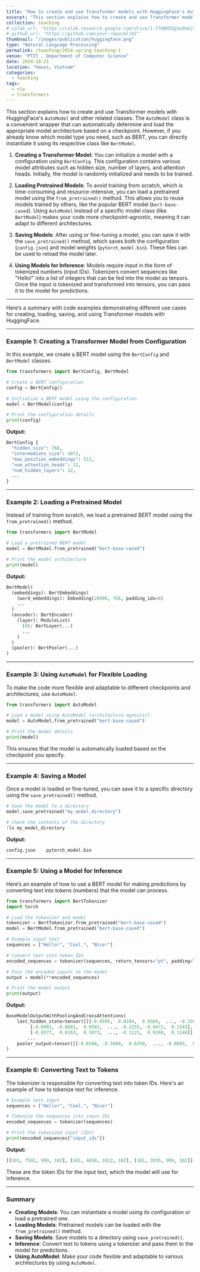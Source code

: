 ```yaml
---
title: "How to create and use Transformer models with HuggingFace's AutoModel"
excerpt: "This section explains how to create and use Transformer models with HuggingFace's AutoModel and other related classes. The AutoModel class is a convenient wrapper that can automatically determine and load the appropriate model architecture based on a checkpoint"
collection: teaching
# colab_url: "https://colab.research.google.com/drive/1-T78BMZQg3w9m4iSG2zF154xGAZfcuah"
# github_url: "https://github.com/your-repo/ml101"
thumbnail: "/images/publication/huggingface.png"
type: "Natural Language Processing"
permalink: /teaching/2014-spring-teaching-1
venue: "PTIT , Department of Computer Science"
date: 2024-10-21
location: "Hanoi, Vietnam"
categories:
  - teaching
tags:
  - nlp
  - transformers
---
```


This section explains how to create and use Transformer models with HuggingFace's `AutoModel` and other related classes. The `AutoModel` class is a convenient wrapper that can automatically determine and load the appropriate model architecture based on a checkpoint. However, if you already know which model type you need, such as BERT, you can directly instantiate it using its respective class like `BertModel`.

1. **Creating a Transformer Model**: You can initialize a model with a configuration using `BertConfig`. This configuration contains various model attributes such as hidden size, number of layers, and attention heads. Initially, the model is randomly initialized and needs to be trained.

2. **Loading Pretrained Models**: To avoid training from scratch, which is time-consuming and resource-intensive, you can load a pretrained model using the `from_pretrained()` method. This allows you to reuse models trained by others, like the popular BERT model (`bert-base-cased`). Using `AutoModel` instead of a specific model class (like `BertModel`) makes your code more checkpoint-agnostic, meaning it can adapt to different architectures.

3. **Saving Models**: After using or fine-tuning a model, you can save it with the `save_pretrained()` method, which saves both the configuration (`config.json`) and model weights (`pytorch_model.bin`). These files can be used to reload the model later.

4. **Using Models for Inference**: Models require input in the form of tokenized numbers (input IDs). Tokenizers convert sequences like "Hello!" into a list of integers that can be fed into the model as tensors. Once the input is tokenized and transformed into tensors, you can pass it to the model for predictions.


---

Here’s a summary with code examples demonstrating different use cases for creating, loading, saving, and using Transformer models with HuggingFace.

---

### Example 1: **Creating a Transformer Model from Configuration**

In this example, we create a BERT model using the `BertConfig` and `BertModel` classes.

```python
from transformers import BertConfig, BertModel

# Create a BERT configuration
config = BertConfig()

# Initialize a BERT model using the configuration
model = BertModel(config)

# Print the configuration details
print(config)
```

**Output:**

```python
BertConfig {
  "hidden_size": 768,
  "intermediate_size": 3072,
  "max_position_embeddings": 512,
  "num_attention_heads": 12,
  "num_hidden_layers": 12,
  ...
}
```

---

### Example 2: **Loading a Pretrained Model**

Instead of training from scratch, we load a pretrained BERT model using the `from_pretrained()` method.

```python
from transformers import BertModel

# Load a pretrained BERT model
model = BertModel.from_pretrained("bert-base-cased")

# Print the model architecture
print(model)
```

**Output:**
```python
BertModel(
  (embeddings): BertEmbeddings(
    (word_embeddings): Embedding(28996, 768, padding_idx=0)
    ...
  )
  (encoder): BertEncoder(
    (layer): ModuleList(
      (0): BertLayer(...)
      ...
    )
  )
  (pooler): BertPooler(...)
)
```

---

### Example 3: **Using `AutoModel` for Flexible Loading**

To make the code more flexible and adaptable to different checkpoints and architectures, use `AutoModel`.

```python
from transformers import AutoModel

# Load a model using AutoModel (architecture-agnostic)
model = AutoModel.from_pretrained("bert-base-cased")

# Print the model details
print(model)
```

This ensures that the model is automatically loaded based on the checkpoint you specify.

---

### Example 4: **Saving a Model**

Once a model is loaded or fine-tuned, you can save it to a specific directory using the `save_pretrained()` method.

```python
# Save the model to a directory
model.save_pretrained("my_model_directory")

# Check the contents of the directory
!ls my_model_directory
```

**Output:**
```bash
config.json    pytorch_model.bin
```

---

### Example 5: **Using a Model for Inference**

Here’s an example of how to use a BERT model for making predictions by converting text into tokens (numbers) that the model can process.

```python
from transformers import BertTokenizer
import torch

# Load the tokenizer and model
tokenizer = BertTokenizer.from_pretrained("bert-base-cased")
model = BertModel.from_pretrained("bert-base-cased")

# Example input text
sequences = ["Hello!", "Cool.", "Nice!"]

# Convert text into token IDs
encoded_sequences = tokenizer(sequences, return_tensors="pt", padding=True, truncation=True)

# Pass the encoded inputs to the model
output = model(**encoded_sequences)

# Print the model output
print(output)
```

**Output:**

```python
BaseModelOutputWithPoolingAndCrossAttentions(
    last_hidden_state=tensor([[[-0.0505,  0.0244,  0.0584,  ..., -0.1566,  0.0499,  0.0146],
         [-0.0901, -0.0601,  0.0582,  ..., -0.2255, -0.0472,  0.1543],
         [-0.0577,  0.0153,  0.1073,  ..., -0.1121,  0.0168,  0.1146]],
        ...
    pooler_output=tensor([[-0.6588, -0.5088,  0.6350,  ..., -0.0093,  0.3687,  0.4415]]), 
)
```

---

### Example 6: **Converting Text to Tokens**

The tokenizer is responsible for converting text into token IDs. Here's an example of how to tokenize text for inference.

```python
# Example text input
sequences = ["Hello!", "Cool.", "Nice!"]

# Tokenize the sequences into input IDs
encoded_sequences = tokenizer(sequences)

# Print the tokenized input (IDs)
print(encoded_sequences["input_ids"])
```

**Output:**

```python
[[101, 7592, 999, 102], [101, 4658, 1012, 102], [101, 3835, 999, 102]]
```

These are the token IDs for the input text, which the model will use for inference.

---

### Summary

- **Creating Models**: You can instantiate a model using its configuration or load a pretrained one.
- **Loading Models**: Pretrained models can be loaded with the `from_pretrained()` method.
- **Saving Models**: Save models to a directory using `save_pretrained()`.
- **Inference**: Convert text to tokens using a tokenizer and pass them to the model for predictions.
- **Using AutoModel**: Make your code flexible and adaptable to various architectures by using `AutoModel`.

